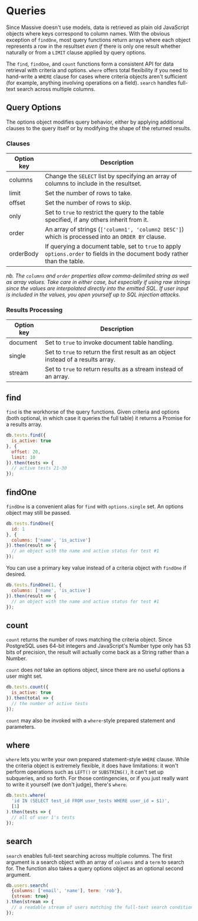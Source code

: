 # Queries

Since Massive doesn't use models, data is retrieved as plain old JavaScript objects where keys correspond to column names. With the obvious exception of `findOne`, most query functions return arrays where each object represents a row in the resultset _even if_ there is only one result whether naturally or from a `LIMIT` clause applied by query options.

The `find`, `findOne`, and `count` functions form a consistent API for data retrieval with criteria and options. `where` offers total flexibility if you need to hand-write a `WHERE` clause for cases where criteria objects aren't sufficient (for example, anything involving operations on a field). `search` handles full-text search across multiple columns.

## Query Options

The options object modifies query behavior, either by applying additional clauses to the query itself or by modifying the shape of the returned results.

### Clauses

| Option key | Description |
|------------|-------------|
| columns    | Change the `SELECT` list by specifying an array of columns to include in the resultset. |
| limit      | Set the number of rows to take. |
| offset     | Set the number of rows to skip. |
| only       | Set to `true` to restrict the query to the table specified, if any others inherit from it. |
| order      | An array of strings (`['column1', 'column2 DESC']`) which is processed into an `ORDER BY` clause. |
| orderBody  | If querying a document table, set to `true` to apply `options.order` to fields in the document body rather than the table. |

*nb. The `columns` and `order` properties allow comma-delimited string as well as array values. Take care in either case, but especially if using raw strings since the values are interpolated directly into the emitted SQL. If user input is included in the values, you open yourself up to SQL injection attacks.*

### Results Processing

| Option key | Description |
|------------|-------------|
| document   | Set to `true` to invoke document table handling. |
| single     | Set to `true` to return the first result as an object instead of a results array. |
| stream     | Set to `true` to return results as a stream instead of an array. |

## find

`find` is the workhorse of the query functions. Given criteria and options (both optional, in which case it queries the full table) it returns a Promise for a results array.

```javascript
db.tests.find({
  is_active: true
}, {
  offset: 20,
  limit: 10
}).then(tests => {
  // active tests 21-30
});
```

## findOne

`findOne` is a convenient alias for `find` with `options.single` set. An options object may still be passed.

```javascript
db.tests.findOne({
  id: 1
}, {
  columns: ['name', 'is_active']
}).then(result => {
  // an object with the name and active status for test #1
});
```

You can use a primary key value instead of a criteria object with `findOne` if desired.

```javascript
db.tests.findOne(1, {
  columns: ['name', 'is_active']
}).then(result => {
  // an object with the name and active status for test #1
});
```

## count

`count` returns the number of rows matching the criteria object. Since PostgreSQL uses 64-bit integers and JavaScript's Number type only has 53 bits of precision, the result will actually come back as a String rather than a Number.

`count` does _not_ take an options object, since there are no useful options a user might set.

```javascript
db.tests.count({
  is_active: true
}).then(total => {
  // the number of active tests
});
```

`count` may also be invoked with a `where`-style prepared statement and parameters.

## where

`where` lets you write your own prepared statement-style `WHERE` clause. While the criteria object is extremely flexible, it does have limitations: it won't perform operations such as `LEFT()` or `SUBSTRING()`, it can't set up subqueries, and so forth. For those contingencies, or if you just really want to write it yourself (we don't judge), there's `where`.

```javascript
db.tests.where(
  'id IN (SELECT test_id FROM user_tests WHERE user_id = $1)',
  [1]
).then(tests => {
  // all of user 1's tests
});
```

## search

`search` enables full-text searching across multiple columns. The first argument is a search object with an array of `columns` and a `term` to search for. The function also takes a query options object as an optional second argument.

```javascript
db.users.search(
  {columns: ['email', 'name'], term: 'rob'},
  {stream: true}
).then(stream => {
  // a readable stream of users matching the full-text search condition
});
```
